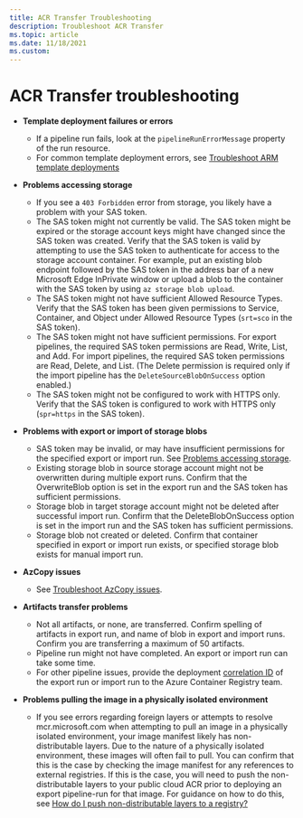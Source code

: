 ```yaml
---
title: ACR Transfer Troubleshooting
description: Troubleshoot ACR Transfer
ms.topic: article
ms.date: 11/18/2021
ms.custom:
---
```


# ACR Transfer troubleshooting

* **Template deployment failures or errors**
  * If a pipeline run fails, look at the `pipelineRunErrorMessage` property of the run resource.
  * For common template deployment errors, see [Troubleshoot ARM template deployments](../azure-resource-manager/templates/template-tutorial-troubleshoot.md)
* **Problems accessing storage**<a name="problems-accessing-storage"></a>
  * If you see a `403 Forbidden` error from storage, you likely have a problem with your SAS token.
  * The SAS token might not currently be valid. The SAS token might be expired or the storage account keys might have changed since the SAS token was created. Verify that the SAS token is valid by attempting to use the SAS token to authenticate for access to the storage account container. For example, put an existing blob endpoint followed by the SAS token in the address bar of a new Microsoft Edge InPrivate window or upload a blob to the container with the SAS token by using `az storage blob upload`.
  * The SAS token might not have sufficient Allowed Resource Types. Verify that the SAS token has been given permissions to Service, Container, and Object under Allowed Resource Types (`srt=sco` in the SAS token).
  * The SAS token might not have sufficient permissions. For export pipelines, the required SAS token permissions are Read, Write, List, and Add. For import pipelines, the required SAS token permissions are Read, Delete, and List. (The Delete permission is required only if the import pipeline has the `DeleteSourceBlobOnSuccess` option enabled.)
  * The SAS token might not be configured to work with HTTPS only. Verify that the SAS token is configured to work with HTTPS only (`spr=https` in the SAS token).
* **Problems with export or import of storage blobs**
  * SAS token may be invalid, or may have insufficient permissions for the specified export or import run. See [Problems accessing storage](#problems-accessing-storage).
  * Existing storage blob in source storage account might not be overwritten during multiple export runs. Confirm that the OverwriteBlob option is set in the export run and the SAS token has sufficient permissions.
  * Storage blob in target storage account might not be deleted after successful import run. Confirm that the DeleteBlobOnSuccess option is set in the import run and the SAS token has sufficient permissions.
  * Storage blob not created or deleted. Confirm that container specified in export or import run exists, or specified storage blob exists for manual import run.
* **AzCopy issues**
  * See [Troubleshoot AzCopy issues](../storage/common/storage-use-azcopy-configure.md).
* **Artifacts transfer problems**
  * Not all artifacts, or none, are transferred. Confirm spelling of artifacts in export run, and name of blob in export and import runs. Confirm you are transferring a maximum of 50 artifacts.
  * Pipeline run might not have completed. An export or import run can take some time.
  * For other pipeline issues, provide the deployment [correlation ID](../azure-resource-manager/templates/deployment-history.md) of the export run or import run to the Azure Container Registry team.
* **Problems pulling the image in a physically isolated environment**
  * If you see errors regarding foreign layers or attempts to resolve mcr.microsoft.com when attempting to pull an image in a physically isolated environment, your image manifest likely has non-distributable layers. Due to the nature of a physically isolated environment, these images will often fail to pull. You can confirm that this is the case by checking the image manifest for any references to external registries. If this is the case, you will need to push the non-distributable layers to your public cloud ACR prior to deploying an export pipeline-run for that image. For guidance on how to do this, see [How do I push non-distributable layers to a registry?](./container-registry-faq.yml#how-do-i-push-non-distributable-layers-to-a-registry-)

  <!-- LINKS - External -->
[terms-of-use]: https://azure.microsoft.com/support/legal/preview-supplemental-terms/

<!-- LINKS - Internal -->
[azure-cli]: /cli/azure/install-azure-cli
[az-login]: /cli/azure/reference-index#az_login
[az-keyvault-secret-set]: /cli/azure/keyvault/secret#az_keyvault_secret_set
[az-keyvault-secret-show]: /cli/azure/keyvault/secret#az_keyvault_secret_show
[az-keyvault-set-policy]: /cli/azure/keyvault#az_keyvault_set_policy
[az-storage-container-generate-sas]: /cli/azure/storage/container#az_storage_container_generate_sas
[az-storage-blob-list]: /cli/azure/storage/blob#az_storage-blob-list
[az-deployment-group-create]: /cli/azure/deployment/group#az_deployment_group_create
[az-deployment-group-delete]: /cli/azure/deployment/group#az_deployment_group_delete
[az-deployment-group-show]: /cli/azure/deployment/group#az_deployment_group_show
[az-acr-repository-list]: /cli/azure/acr/repository#az_acr_repository_list
[az-acr-import]: /cli/azure/acr#az_acr_import
[az-resource-delete]: /cli/azure/resource#az_resource_delete
